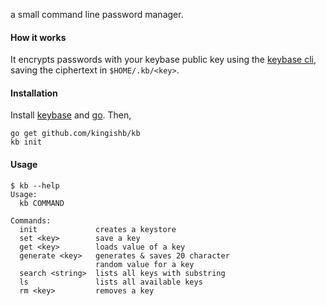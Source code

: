 
a small  command line password manager.

#### How it works

It encrypts passwords with your keybase public key using the [keybase
cli](https://keybase.io/docs/command_line), saving the ciphertext in `$HOME/.kb/<key>`.

#### Installation
Install [keybase](https://keybase.io/) and [go](https://golang.org/doc/install). Then,
```
go get github.com/kingishb/kb
kb init
```
#### Usage
```
$ kb --help
Usage:
  kb COMMAND

Commands:
  init             creates a keystore
  set <key>        save a key
  get <key>        loads value of a key
  generate <key>   generates & saves 20 character
                   random value for a key
  search <string>  lists all keys with substring
  ls               lists all available keys
  rm <key>         removes a key
```
